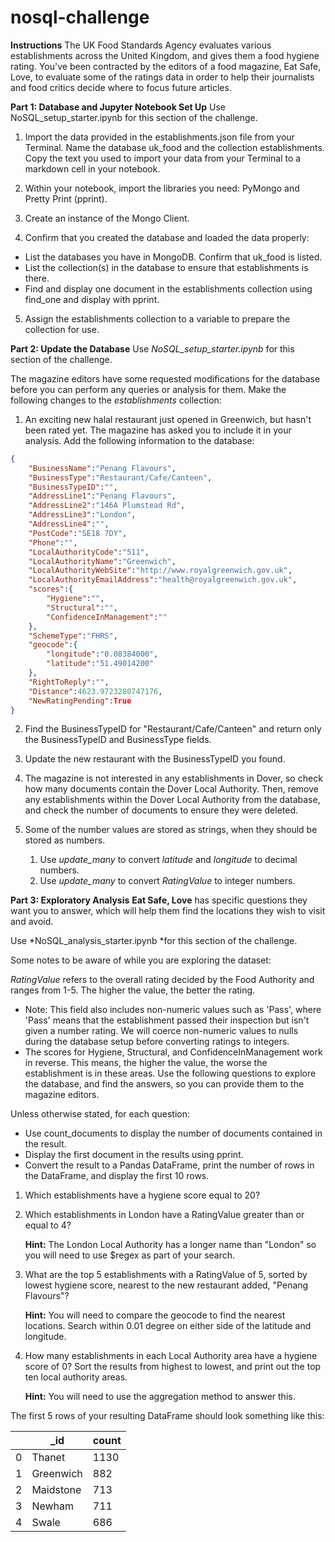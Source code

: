 # nosql-challenge

**Instructions**
The UK Food Standards Agency evaluates various establishments across the United Kingdom, and gives them a food hygiene rating. You've been contracted by the editors of a food magazine, Eat Safe, Love, to evaluate some of the ratings data in order to help their journalists and food critics decide where to focus future articles.

**Part 1: Database and Jupyter Notebook Set Up**
Use NoSQL_setup_starter.ipynb for this section of the challenge.

1. Import the data provided in the establishments.json file from your Terminal. Name the database uk_food and the collection establishments. Copy the text you used to import your data from your Terminal to a markdown cell in your notebook.

2. Within your notebook, import the libraries you need: PyMongo and Pretty Print (pprint).

3. Create an instance of the Mongo Client.

4. Confirm that you created the database and loaded the data properly:

* List the databases you have in MongoDB. Confirm that uk_food is listed.
* List the collection(s) in the database to ensure that establishments is there.
* Find and display one document in the establishments collection using find_one and display with pprint.

5. Assign the establishments collection to a variable to prepare the collection for use.

**Part 2: Update the Database**
Use *NoSQL_setup_starter.ipynb* for this section of the challenge.

The magazine editors have some requested modifications for the database before you can perform any queries or analysis for them. Make the following changes to the *establishments* collection:

1. An exciting new halal restaurant just opened in Greenwich, but hasn't been rated yet. The magazine has asked you to include it in your analysis. Add the following information to the database:

```json
{
    "BusinessName":"Penang Flavours",
    "BusinessType":"Restaurant/Cafe/Canteen",
    "BusinessTypeID":"",
    "AddressLine1":"Penang Flavours",
    "AddressLine2":"146A Plumstead Rd",
    "AddressLine3":"London",
    "AddressLine4":"",
    "PostCode":"SE18 7DY",
    "Phone":"",
    "LocalAuthorityCode":"511",
    "LocalAuthorityName":"Greenwich",
    "LocalAuthorityWebSite":"http://www.royalgreenwich.gov.uk",
    "LocalAuthorityEmailAddress":"health@royalgreenwich.gov.uk",
    "scores":{
        "Hygiene":"",
        "Structural":"",
        "ConfidenceInManagement":""
    },
    "SchemeType":"FHRS",
    "geocode":{
        "longitude":"0.08384000",
        "latitude":"51.49014200"
    },
    "RightToReply":"",
    "Distance":4623.9723280747176,
    "NewRatingPending":True
}
```

2. Find the BusinessTypeID for "Restaurant/Cafe/Canteen" and return only the BusinessTypeID and BusinessType fields.

3. Update the new restaurant with the BusinessTypeID you found.

4. The magazine is not interested in any establishments in Dover, so check how many documents contain the Dover Local Authority. Then, remove any establishments within the Dover Local Authority from the database, and check the number of documents to ensure they were deleted.

5. Some of the number values are stored as strings, when they should be stored as numbers.

    1. Use *update_many* to convert *latitude* and *longitude* to decimal numbers.
    2. Use *update_many* to convert *RatingValue* to integer numbers.

**Part 3: Exploratory Analysis**
**Eat Safe, Love** has specific questions they want you to answer, which will help them find the locations they wish to visit and avoid.

Use *NoSQL_analysis_starter.ipynb *for this section of the challenge.

Some notes to be aware of while you are exploring the dataset:

*RatingValue* refers to the overall rating decided by the Food Authority and ranges from 1-5. The higher the value, the better the rating.

* Note: This field also includes non-numeric values such as 'Pass', where 'Pass' means that the establishment passed their inspection but isn't given a number rating. We will coerce non-numeric values to nulls during the database setup before converting ratings to integers.
* The scores for Hygiene, Structural, and ConfidenceInManagement work in reverse. This means, the higher the value, the worse the establishment is in these areas.
Use the following questions to explore the database, and find the answers, so you can provide them to the magazine editors.

Unless otherwise stated, for each question:

* Use count_documents to display the number of documents contained in the result.
* Display the first document in the results using pprint.
* Convert the result to a Pandas DataFrame, print the number of rows in the DataFrame, and display the first 10 rows.

1. Which establishments have a hygiene score equal to 20?

2. Which establishments in London have a RatingValue greater than or equal to 4?

    **Hint:** The London Local Authority has a longer name than "London" so you will need to use $regex as part of your search.

3. What are the top 5 establishments with a RatingValue of 5, sorted by lowest hygiene score, nearest to the new restaurant added, "Penang Flavours"?

    **Hint:** You will need to compare the geocode to find the nearest locations. Search within 0.01 degree on either side of the latitude and longitude.

4. How many establishments in each Local Authority area have a hygiene score of 0? Sort the results from highest to lowest, and print out the top ten local authority areas.

    **Hint:** You will need to use the aggregation method to answer this.

The first 5 rows of your resulting DataFrame should look something like this:

|     |   _id       |   count|
|-----|-------------|--------|
| 0	  |Thanet	    |   1130 |
| 1	  |Greenwich	|   882  |
| 2	  |Maidstone	|   713  |
| 3	  |Newham	    |   711  |
| 4	  |Swale	    |   686  |




